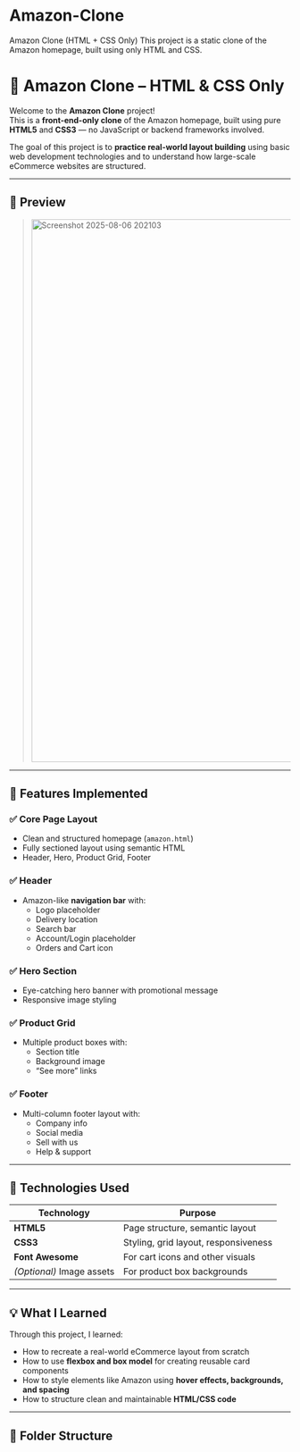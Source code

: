 # Amazon-Clone
Amazon Clone (HTML + CSS Only) This project is a static clone of the Amazon homepage, built using only HTML and CSS. 


# 🛒 Amazon Clone – HTML & CSS Only

Welcome to the **Amazon Clone** project!  
This is a **front-end-only clone** of the Amazon homepage, built using pure **HTML5** and **CSS3** — no JavaScript or backend frameworks involved.

The goal of this project is to **practice real-world layout building** using basic web development technologies and to understand how large-scale eCommerce websites are structured.

---

## 📸 Preview

><img width="1836" height="972" alt="Screenshot 2025-08-06 202103" src="https://github.com/user-attachments/assets/513c4fa8-7685-484e-8d77-e142d9602f68" />

---

## 🚀 Features Implemented

### ✅ Core Page Layout
- Clean and structured homepage (`amazon.html`)
- Fully sectioned layout using semantic HTML
- Header, Hero, Product Grid, Footer

### ✅ Header
- Amazon-like **navigation bar** with:
  - Logo placeholder
  - Delivery location
  - Search bar
  - Account/Login placeholder
  - Orders and Cart icon

### ✅ Hero Section
- Eye-catching hero banner with promotional message
- Responsive image styling

### ✅ Product Grid
- Multiple product boxes with:
  - Section title
  - Background image
  - “See more” links

### ✅ Footer
- Multi-column footer layout with:
  - Company info
  - Social media
  - Sell with us
  - Help & support

---

## 🔧 Technologies Used

| Technology | Purpose |
|-----------|---------|
| **HTML5** | Page structure, semantic layout |
| **CSS3** | Styling, grid layout, responsiveness |
| **Font Awesome** | For cart icons and other visuals |
| *(Optional)* Image assets | For product box backgrounds |

---

## 💡 What I Learned

Through this project, I learned:

- How to recreate a real-world eCommerce layout from scratch
- How to use **flexbox and box model** for creating reusable card components
- How to style elements like Amazon using **hover effects, backgrounds, and spacing**
- How to structure clean and maintainable **HTML/CSS code**

---

## 📁 Folder Structure

